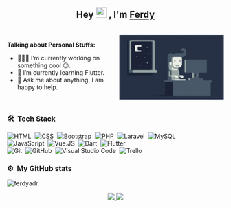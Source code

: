 <h2 align="center">Hey <img src="https://media.giphy.com/media/hvRJCLFzcasrR4ia7z/giphy.gif" width="25px" height="25px"> , I'm <a href="https://ferdy-adr.github.io/profile/">Ferdy</a></h2>
<p align="center">
</p>

<br>

<img align="right" height="150rem" alt="GIF" src="https://raw.githubusercontent.com/AVS1508/AVS1508/master/assets/Night-Coding.gif" />

**Talking about Personal Stuffs:**

- 👨🏽‍💻  I’m currently working on something cool :wink:.
- 🌱  I’m currently learning Flutter. 
- 💬  Ask me about anything, I am happy to help.
<!-- - 📫  How to reach me: -->

<br>

### 🛠 &nbsp;Tech Stack
![HTML](https://img.shields.io/badge/-HTML-05122A?style=flat&logo=HTML5)&nbsp;
![CSS](https://img.shields.io/badge/-CSS-05122A?style=flat&logo=CSS3&logoColor=1572B6)&nbsp;
![Bootstrap](https://img.shields.io/badge/-Bootstrap-05122A?style=flat&logo=bootstrap&logoColor=563D7C)&nbsp;
![PHP](https://img.shields.io/badge/-PHP-05122A?style=flat&logo=PHP)&nbsp;
![Laravel](https://img.shields.io/badge/-Laravel-05122A?style=flat&logo=laravel)&nbsp;
![MySQL](https://img.shields.io/badge/-MySQL-05122A?style=flat&logo=mysql)\
![JavaScript](https://img.shields.io/badge/-JavaScript-05122A?style=flat&logo=javascript)&nbsp;
![Vue.JS](https://img.shields.io/badge/-Vue.JS-05122A?style=flat&logo=vuedotjs)&nbsp;
![Dart](https://img.shields.io/badge/-Dart-05122A?style=flat&logo=Dart&logoColor=lightblue)&nbsp;
![Flutter](https://img.shields.io/badge/-Flutter-05122A?style=flat&logo=flutter&logoColor=007ACC)\
![Git](https://img.shields.io/badge/-Git-05122A?style=flat&logo=git)&nbsp;
![GitHub](https://img.shields.io/badge/-GitHub-05122A?style=flat&logo=github)&nbsp;
![Visual Studio Code](https://img.shields.io/badge/-Visual%20Studio%20Code-05122A?style=flat&logo=visual-studio-code&logoColor=007ACC)&nbsp;
![Trello](https://img.shields.io/badge/-Trello-05122A?style=flat&logo=trello)&nbsp;
<!-- ![Linux](https://img.shields.io/badge/-Linux-05122A?style=flat&logo=linux)&nbsp; -->


### ⚙️ &nbsp;My GitHub stats
<p align=left> <img src=https://komarev.com/ghpvc/?username=ferdyadr alt=ferdyadr /> </p>
<p align="center">
<a href="https://github.com/ferdy-adr">
  <img height="180em" src="https://github-readme-stats-eight-theta.vercel.app/api?username=ferdy-adr&show_icons=true&theme=algolia&include_all_commits=true&count_private=true"/>
  <img height="180em" src="https://github-readme-stats-eight-theta.vercel.app/api/top-langs/?username=ferdy-adr&layout=compact&langs_count=8&theme=algolia"/>
</a>
</p>


<!-- Github Stats White -->
<!-- [![Github stats](https://github-readme-stats.vercel.app/api?username=ferdy-adr&show_icons=true&include_all_commits=true)](https://github.com/ferdy-adr/github-readme-stats)
[![Top Langs](https://github-readme-stats.vercel.app/api/top-langs/?username=ferdy-adr&layout=compact)](https://github.com/ferdy-adr/github-readme-stats) -->


<!-- ![React](https://img.shields.io/badge/-React-05122A?style=flat&logo=react)&nbsp; -->
